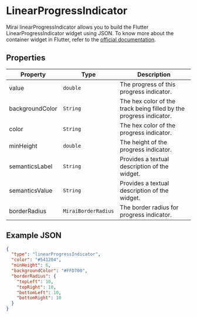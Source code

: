 # LinearProgressIndicator

Mirai linearProgressIndicator allows you to build the Flutter LinearProgressIndicator widget using JSON. 
To know more about the container widget in Flutter, refer to the [official documentation](https://api.flutter.dev/flutter/material/LinearProgressIndicator-class.html).

## Properties

| Property | Type              | Description                                       |
| --- |-------------------|---------------------------------------------------|
| value | `double`  | The progress of this progress indicator. |
| backgroundColor | `String` | The hex color of the track being filled by the progress indicator. |
| color | `String` | The hex color of the progress indicator. |
| minHeight | `double` | The height of the progress indicator. |
| semanticsLabel | `String` | Provides a textual description of the widget. |
| semanticsValue | `String` | Provides a textual description of the widget. |
| borderRadius | `MiraiBorderRadius` | The border radius for progress indicator. |


## Example JSON

```json
{
  "type": "linearProgressIndicator",
  "color": "#541204",
  "minHeight": 6,
  "backgroundColor": "#FFD700",
  "borderRadius": {
    "topLeft": 10,
    "topRight": 10,
    "bottomLeft": 10,
    "bottomRight": 10
  }
}
```

